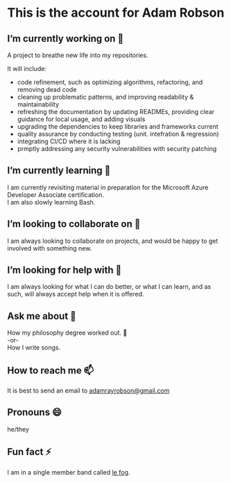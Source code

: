 # This is the account for Adam Robson

## I’m currently working on 📡

A project to breathe new life into my repositories.

It will include:
- code refinement, such as optimizing algorithms, refactoring, and removing dead code
- cleaning up problematic patterns, and improving readability & maintainability
- refreshing the documentation by updating READMEs, providing clear guidance for local usage, and adding visuals
- upgrading the dependencies to keep libraries and frameworks current
- quality assurance by conducting testing (unit. intefration & regression)
- integrating CI/CD where it is lacking
- prmptly addressing any security vulnerabilities with security patching

## I’m currently learning 🌱 

I am currently revisiting material in preparation for the Microsoft Azure Developer Associate certification.
<br/>
I am also slowly learning Bash.

## I’m looking to collaborate on 👯

I am always looking to collaborate on projects, and would be happy to get involved with something new.

## I’m looking for help with 🤔

I am always looking for what I can do better, or what I can learn, and as such, will always accept help when it is offered.

## Ask me about 💬

How my philosophy degree worked out. 🔭
<br/>
-or-
<br/>
How I write songs.

## How to reach me 📫

It is best to send an email to adamrayrobson@gmail.com

## Pronouns 😄

he/they

## Fun fact ⚡

I am in a single member band called [le fog](https://spoti.fi/3QNqMuE).
	
